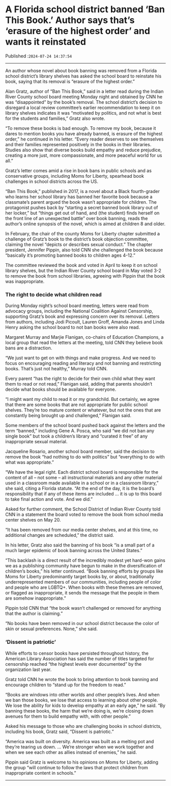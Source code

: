 # A Florida school district banned ‘Ban This Book.’ Author says that’s ‘erasure of the highest order’ and wants it reinstated

Published :`2024-07-24 14:37:54`

---

An author whose novel about book banning was removed from a Florida school district’s library shelves has asked the school board to reinstate his book, saying that its removal is “erasure of the highest order.”

Alan Gratz, author of “Ban This Book,” said in a letter read during the Indian River County school board meeting Monday night and obtained by CNN he was “disappointed” by the book’s removal. The school district’s decision to disregard a local review committee’s earlier recommendation to keep it on library shelves indicates it was “motivated by politics, and not what is best for the students and families,” Gratz also wrote.

“To remove these books is bad enough. To remove my book, because it dares to mention books you have already banned, is erasure of the highest order,” he continued in his letter. “Every reader deserves to see themselves and their families represented positively in the books in their libraries. Studies also show that diverse books build empathy and reduce prejudice, creating a more just, more compassionate, and more peaceful world for us all.”

Gratz’s letter comes amid a rise in book bans in public schools and as conservative groups, including Moms for Liberty, spearhead book challenges in school districts across the US.

“Ban This Book,” published in 2017, is a novel about a Black fourth-grader who learns her school library has banned her favorite book because a classmate’s parent argued the book wasn’t appropriate for children. The protagonist pushes back by “starting a secret banned book library out of her locker,” but “things get out of hand, and (the student) finds herself on the front line of an unexpected battle” over book banning, reads the author’s online synopsis of the novel, which is aimed at children 8 and older.

In February, the chair of the county Moms for Liberty chapter submitted a challenge of Gratz’s book to the district’s book objection committee, claiming the novel “depicts or describes sexual conduct.” The chapter president, Jennifer Pippin, also told CNN she challenged the book because “basically it’s promoting banned books to children ages 4-12.”

The committee reviewed the book and voted in April to keep it on school library shelves, but the Indian River County school board in May voted 3-2 to remove the book from school libraries, agreeing with Pippin that the book was inappropriate.

### The right to decide what children read

During Monday night’s school board meeting, letters were read from advocacy groups, including the National Coalition Against Censorship, supporting Gratz’s book and expressing concern over its removal. Letters from authors, including Jodi Picoult, Lauren Groff, Amanda Jones and Linda Henry asking the school board to not ban books were also read.

Margaret Murray and Marjie Flanigan, co-chairs of Education Champions, a local group that read the letters at the meeting, told CNN they believe book bans are a distraction.

“We just want to get on with things and make progress. And we need to focus on encouraging reading and literacy and not banning and restricting books. That’s just not healthy,” Murray told CNN.

Every parent “has the right to decide for their own child what they want them to read or not read,” Flanigan said, adding that parents shouldn’t decide what books should be available for everyone.

“I might want my child to read it or my grandchild. But certainly, we agree that there are some books that are not appropriate for public school shelves. They’re too mature content or whatever, but not the ones that are constantly being brought up and challenged,” Flanigan said.

Some members of the school board pushed back against the letters and the term “banned,” including Gene A. Posca, who said “we did not ban any single book” but took a children’s library and “curated it free” of any inappropriate sexual material.

Jacqueline Rosario, another school board member, said the decision to remove the book “had nothing to do with politics” but “everything to do with what was appropriate.”

“We have the legal right. Each district school board is responsible for the content of all – not some – all instructional materials and any other material used in a classroom made available in a school or in a classroom library,” she said, citing a Florida statute. “At the end of the day, it is the board’s responsibility that if any of these items are included … it is up to this board to take final action and vote. And we did.”

Asked for further comment, the School District of Indian River County told CNN in a statement the board voted to remove the book from school media center shelves on May 20.

“It has been removed from our media center shelves, and at this time, no additional changes are scheduled,” the district said.

In his letter, Gratz also said the banning of his book “is a small part of a much larger epidemic of book banning across the United States.”

“This backlash is a direct result of the incredibly modest yet hard-won gains we as a publishing community have begun to make in the diversification of children’s books,” his letter continued. “Book banning efforts by groups like Moms for Liberty predominantly target books by, or about, traditionally underrepresented members of our communities, including people of color and people who are LGBTQ+. When books with these themes are removed, or flagged as inappropriate, it sends the message that the people in them are somehow inappropriate.”

Pippin told CNN that “the book wasn’t challenged or removed for anything that the author is claiming.”

“No books have been removed in our school district because the color of skin or sexual preferences. None,” she said.

### ‘Dissent is patriotic’

While efforts to censor books have persisted throughout history, the American Library Association has said the number of titles targeted for censorship reached “the highest levels ever documented” by the organization last year.

Gratz told CNN he wrote the book to bring attention to book banning and encourage children to “stand up for the freedom to read.”

“Books are windows into other worlds and other people’s lives. And when we ban those books, we lose that access to learning about other people. We lose the ability for kids to develop empathy at an early age,” he said. “By banning these books, the harm that we’re doing is, we’re closing down avenues for them to build empathy with, with other people.”

Asked his message to those who are challenging books in school districts, including his book, Gratz said, “Dissent is patriotic.”

“America was built on diversity. America was built as a melting pot and they’re tearing us down. … We’re stronger when we work together and when we see each other as allies instead of enemies,” he said.

Pippin said Gratz is welcome to his opinions on Moms for Liberty, adding the group “will continue to follow the laws that protect children from inappropriate content in schools.”

---

